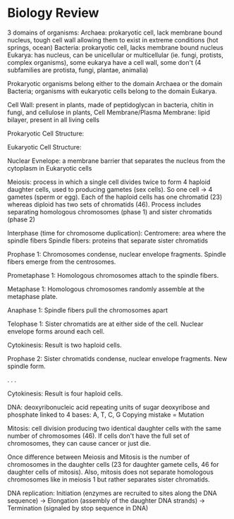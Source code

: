 # Biology Review

3 domains of organisms:
Archaea:
prokaryotic cell, lack membrane bound nucleus, tough cell wall allowing them to exist in extreme conditions (hot springs, ocean)
Bacteria: prokaryotic cell, lacks membrane bound nucleus 
Eukarya: has nucleus, can be unicellular or multicellular (ie. fungi, protists, complex organisms), some eukarya have a cell wall, some don't (4 subfamilies are protista, fungi, plantae, animalia)

Prokaryotic organisms belong either to the domain Archaea or the domain Bacteria; organisms with eukaryotic cells belong to the domain Eukarya.

Cell Wall: present in plants, made of peptidoglycan in bacteria, chitin in fungi, and cellulose in plants, 
Cell Membrane/Plasma Membrane: lipid bilayer, present in all living cells

Prokaryotic Cell Structure:

Eukaryotic Cell Structure:

Nuclear Evnelope: a membrane barrier that separates the nucleus from the cytoplasm in Eukaryotic cells

Meiosis: process in which a single cell divides twice to form 4 haploid daughter cells, used to producing gametes (sex cells). So one cell -> 4 gametes (sperm or egg). Each of the haploid cells has one chromatid (23) whereas diploid has two sets of chromatids (46).
Process includes separating homologous chromosomes (phase 1) and sister chromatids (phase 2)

Interphase (time for chromosome duplication):
Centromere: area where the spindle fibers
Spindle fibers: proteins that separate sister chromatids

Prophase 1: 
Chromosomes condense, nuclear envelope fragments. Spindle fibers emerge from the centrosomes.

Prometaphase 1:
Homologous chromosomes attach to the spindle fibers. 

Metaphase 1:
Homologous chromosomes randomly assemble at the metaphase plate.

Anaphase 1:
Spindle fibers pull the chromosomes apart

Telophase 1:
Sister chromatids are at either side of the cell. Nuclear envelope forms around each cell.

Cytokinesis:
Result is two haploid cells.

Prophase 2:
Sister chromatids condense, nuclear envelope fragments. New spindle form.

.
.
.

Cytokinesis:
Result is four haploid cells.

DNA: deoxyribonucleic acid
repeating units of sugar deoxyribose and phosphate linked to 4 bases: A, T, C, G
Copying mistake = Mutation

Mitosis: cell division producing two identical daughter cells with the same number of chromosomes (46). If cells don't have the full set of chromosomes, they can cause cancer or just die.

Once difference between Meiosis and Mitosis is the number of chromosomes in the daughter cells (23 for daughter gamete cells, 46 for daughter cells of mitosis). Also, mitosis does not separate homologous chromosomes like in meiosis 1 but rather separates sister chromatids.

DNA replication:
Initiation (enzymes are recruited to sites along the DNA sequence) -> Elongation (assembly of the daughter DNA strands) -> Termination (signaled by stop sequence in DNA)




